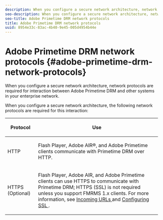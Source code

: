 ```yaml
---
description: When you configure a secure network architecture, network protocols are required for interaction between Adobe Primetime DRM and other systems in your enterprise network.
seo-description: When you configure a secure network architecture, network protocols are required for interaction between Adobe Primetime DRM and other systems in your enterprise network.
seo-title: Adobe Primetime DRM network protocols
title: Adobe Primetime DRM network protocols
uuid: 8954e33c-83ac-4b40-9e45-005d4954b44e
---
```


# Adobe Primetime DRM network protocols {#adobe-primetime-drm-network-protocols}

When you configure a secure network architecture, network protocols are required for interaction between Adobe Primetime DRM and other systems in your enterprise network.

When you configure a secure network architecture, the following network protocols are required for this interaction: 

<table frame="all" colsep="1" rowsep="1" class="+ topic/table adobe-d/table " id="table_itc_33z_n4"> 
 <thead class="- topic/thead "> 
  <tr rowsep="1" class="- topic/row "> 
   <th colname="1" class="- topic/entry entry"> <p class="- topic/p ">Protocol </p> </th> 
   <th colname="2" class="- topic/entry entry"> <p class="- topic/p ">Use </p> </th> 
  </tr> 
 </thead>
 <tbody class="- topic/tbody "> 
  <tr rowsep="1" class="- topic/row "> 
   <td colname="1" class="- topic/entry "> <p class="- topic/p ">HTTP </p> </td> 
   <td colname="2" class="- topic/entry "> <p class="- topic/p ">Flash Player, Adobe AIR®, and Adobe Primetime clients communicate with Primetime DRM over HTTP. </p> </td> 
  </tr> 
  <tr rowsep="0" class="- topic/row "> 
   <td colname="1" class="- topic/entry "> <p class="- topic/p ">HTTPS (Optional) </p> </td> 
   <td colname="2" class="- topic/entry "> <p class="- topic/p ">Flash Player, Adobe AIR, and Adobe Primetime clients can use HTTPS to communicate with Primetime DRM; HTTPS (SSL) is not required unless you support FMRMS 1.x clients. For more information, see <a href="../../secure-deployment-guidelines/overview/network-topology-firewall-rules.md" format="dita" scope="local"> Incoming URLs </a> and <a href="../../secure-deployment-guidelines/overview/network-topology-configuring-ssl.md"> Configuring SSL </a>. </p> </td> 
  </tr> 
 </tbody> 
</table>

